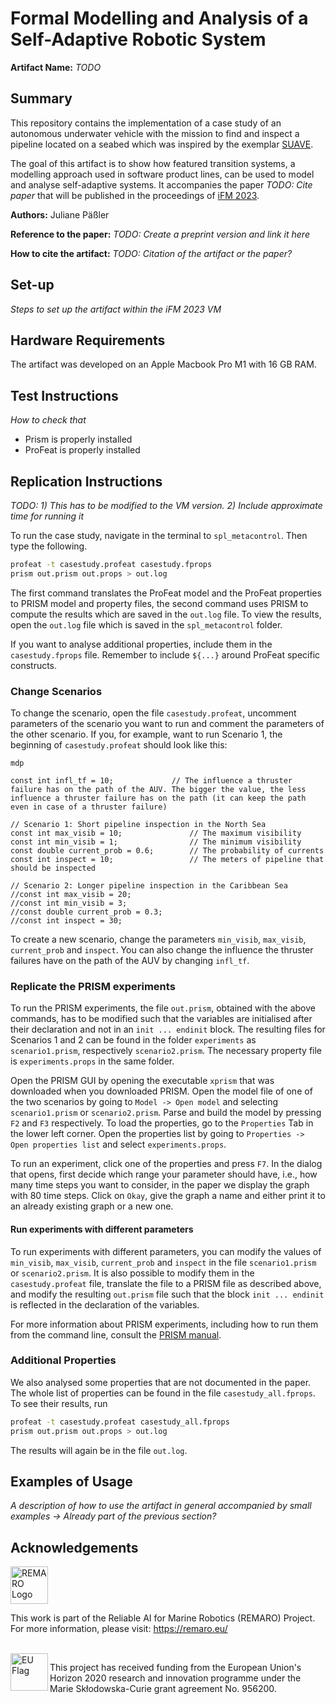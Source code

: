 # Formal Modelling and Analysis of a Self-Adaptive Robotic System
**Artifact Name:** *TODO*

## Summary
This repository contains the implementation of a case study of an autonomous underwater vehicle with the mission to find and inspect a pipeline located on a seabed which was inspired by the exemplar [SUAVE](https://arxiv.org/abs/2303.09220v1).

The goal of this artifact is to show how featured transition systems, a modelling approach used in software product lines, can be used to model and analyse self-adaptive systems. It accompanies the paper *TODO: Cite paper* that will be published in the proceedings of [iFM 2023](https://liacs.leidenuniv.nl/~bonsanguemm/ifm23/).

**Authors:** Juliane Päßler

**Reference to the paper:** *TODO: Create a preprint version and link it here*

**How to cite the artifact:** *TODO: Citation of the artifact or the paper?*

## Set-up
*Steps to set up the artifact within the iFM 2023 VM*

## Hardware Requirements
The artifact was developed on an Apple Macbook Pro M1 with 16 GB RAM.

## Test Instructions
*How to check that*
- Prism is properly installed
- ProFeat is properly installed

## Replication Instructions
*TODO: 1) This has to be modified to the VM version. 2) Include approximate time for running it*


To run the case study, navigate in the terminal to `spl_metacontrol`. Then type the following.
```Bash
profeat -t casestudy.profeat casestudy.fprops
prism out.prism out.props > out.log
```
The first command translates the ProFeat model and the ProFeat properties to PRISM model and property files, the second command uses PRISM to compute the results which are saved in the `out.log` file. To view the results, open the `out.log` file which is saved in the `spl_metacontrol` folder.

If you want to analyse additional properties, include them in the `casestudy.fprops` file. Remember to include `${...}` around ProFeat specific constructs.

### Change Scenarios
To change the scenario, open the file `casestudy.profeat`, uncomment parameters of the scenario you want to run and comment the parameters of the other scenario. If you, for example, want to run Scenario 1, the beginning of `casestudy.profeat` should look like this:
```
mdp

const int infl_tf = 10;				// The influence a thruster failure has on the path of the AUV. The bigger the value, the less influence a thruster failure has on the path (it can keep the path even in case of a thruster failure)

// Scenario 1: Short pipeline inspection in the North Sea
const int max_visib = 10;				// The maximum visibility
const int min_visib = 1;				// The minimum visibility
const double current_prob = 0.6;		// The probability of currents
const int inspect = 10;				    // The meters of pipeline that should be inspected

// Scenario 2: Longer pipeline inspection in the Caribbean Sea
//const int max_visib = 20;
//const int min_visib = 3;
//const double current_prob = 0.3;
//const int inspect = 30;
```
To create a new scenario, change the parameters `min_visib`, `max_visib`, `current_prob` and `inspect`. You can also change the influence the thruster failures have on the path of the AUV by changing `infl_tf`.

### Replicate the PRISM experiments
To run the PRISM experiments, the file `out.prism`, obtained with the above commands, has to be modified such that the variables are initialised after their declaration and not in an `init ... endinit` block. The resulting files for Scenarios 1 and 2 can be found in the folder `experiments` as `scenario1.prism`, respectively `scenario2.prism`. The necessary property file is `experiments.props` in the same folder.

Open the PRISM GUI by opening the executable `xprism` that was downloaded when you downloaded PRISM. Open the model file of one of the two scenarios by going to `Model -> Open model` and selecting `scenario1.prism` or `scenario2.prism`. Parse and build the model by pressing `F2` and `F3` respectively. To load the properties, go to the `Properties` Tab in the lower left corner. Open the properties list by going to `Properties -> Open properties list` and select `experiments.props`. 

To run an experiment, click one of the properties and press `F7`. In the dialog that opens, first decide which range your parameter should have, i.e., how many time steps you want to consider, in the paper we display the graph with 80 time steps. Click on `Okay`, give the graph a name and either print it to an already existing graph or a new one.

#### Run experiments with different parameters
To run experiments with different parameters, you can modify the values of `min_visib`, `max_visib`, `current_prob` and `inspect` in the file `scenario1.prism` or `scenario2.prism`. It is also possible to modify them in the `casestudy.profeat` file, translate the file to a PRISM file as described above, and modify the resulting `out.prism` file such that the block `init ... endinit` is reflected in the declaration of the variables.

For more information about PRISM experiments, including how to run them from the command line, consult the [PRISM manual](https://www.prismmodelchecker.org/manual/RunningPRISM/Experiments).




### Additional Properties
We also analysed some properties that are not documented in the paper. The whole list of properties can be found in the file `casestudy_all.fprops`. To see their results, run
```Bash
profeat -t casestudy.profeat casestudy_all.fprops
prism out.prism out.props > out.log
```
The results will again be in the file `out.log`.

## Examples of Usage
*A description of how to use the artifact in general accompanied by small examples -> Already part of the previous section?*

## Acknowledgements

<a href="https://remaro.eu/">
    <img height="60" alt="REMARO Logo" src="https://remaro.eu/wp-content/uploads/2020/09/remaro1-right-1024.png">
</a>

This work is part of the Reliable AI for Marine Robotics (REMARO) Project. For more information, please visit: <a href="https://remaro.eu/">https://remaro.eu/

<br>

<a href="https://research-and-innovation.ec.europa.eu/funding/funding-opportunities/funding-programmes-and-open-calls/horizon-2020_en">
    <img align="left" height="60" alt="EU Flag" src="https://remaro.eu/wp-content/uploads/2020/09/flag_yellow_low.jpg">
</a>

This project has received funding from the European Union's Horizon 2020 research and innovation programme under the Marie Skłodowska-Curie grant agreement No. 956200.